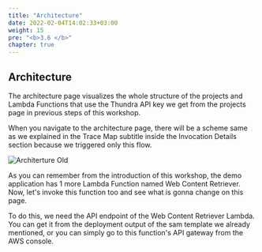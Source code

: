 ```yaml
---
title: "Architecture"
date: 2022-02-04T14:02:33+03:00
weight: 15
pre: "<b>3.6 </b>"
chapter: true
---
```



## Architecture

The architecture page visualizes the whole structure of the projects and Lambda Functions that use the Thundra API key we get from the projects page in previous steps of this workshop.

When you navigate to the architecture page, there will be a scheme same as we explained in the Trace Map subtitle inside the Invocation Details section because we triggered only this flow.


![Architerture Old](/images/_monitoring/architecture_old.png)


As you can remember from the introduction of this workshop, the demo application has 1 more Lambda Function named Web Content Retriever. Now, let's invoke this function too and see what is gonna change on this page.

To do this, we need the API endpoint of the Web Content Retriever Lambda. You can get it from the deployment output of the sam template we already mentioned, or you can simply go to this function's API gateway from the AWS console.


